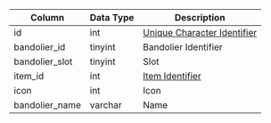 | Column         | Data Type | Description                                      |
| -------------- | --------- | ------------------------------------------------ |
| id             | int       | [Unique Character Identifier](character_data.md) |
| bandolier_id   | tinyint   | Bandolier Identifier                             |
| bandolier_slot | tinyint   | Slot                                             |
| item_id        | int       | [Item Identifier](items.md)                      |
| icon           | int       | Icon                                             |
| bandolier_name | varchar   | Name                                             |